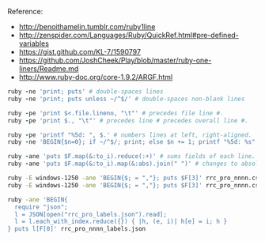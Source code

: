 Reference:
* http://benoithamelin.tumblr.com/ruby1line
* http://zenspider.com/Languages/Ruby/QuickRef.html#pre-defined-variables
* https://gist.github.com/KL-7/1590797
* https://github.com/JoshCheek/Play/blob/master/ruby-one-liners/Readme.md
* http://www.ruby-doc.org/core-1.9.2/ARGF.html

```ruby
ruby -ne 'print; puts' # double-spaces lines
ruby -ne 'print; puts unless ~/^$/' # double-spaces non-blank lines

ruby -pe 'print $<.file.lineno, "\t"' # precedes file line #.
ruby -pe 'print $., "\t"' # precedes line # precedes overall line #.

ruby -pe 'printf "%5d: ", $.' # numbers lines at left, right-aligned.
ruby -ne 'BEGIN{$n=0}; if ~/^$/; print; else $n += 1; printf "%5d: %s", $n, $_; end' # numbers non-blank lines.

ruby -ane 'puts $F.map(&:to_i).reduce(:+)' # sums fields of each line.
ruby -ane 'puts $F.map(&:to_i).map(&:abs).join(" ")' # changes to absolute values.

```

```bash
ruby -E windows-1250 -ane 'BEGIN{$; = ","}; puts $F[3]' rrc_pro_nnnn.csv | sort -f | uniq | tee rrc_pro_labels.json
ruby -E windows-1250 -ane 'BEGIN{$; = ","}; puts $F[3]' rrc_pro_nnnn.csv | tee rrc_pro_nnnn_labels.json

ruby -ane 'BEGIN{
  require "json";
  l = JSON[open("rrc_pro_labels.json").read];
  l = l.each_with_index.reduce({}) { |h, (e, i)| h[e] = i; h }
} puts l[F[0]' rrc_pro_nnnn_labels.json
```
